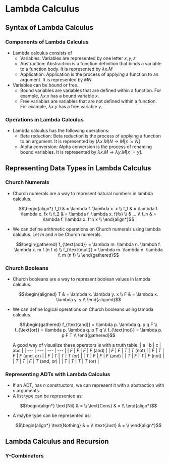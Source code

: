 # Lambda Calculus
## Syntax of Lambda Calculus
### Components of Lambda Calculus
* Lambda calculus consists of
    * Variables: Variables are represented by one letter $x, y, z$
    * Abstraction: Abstraction is a function definition that binds a variable to a function body. It is represented by $\lambda x. M$
    * Application: Application is the process of applying a function to an argument. It is represented by $M N$
* Variables can be bound or free. 
    * Bound variables are variables that are defined within a function. For example, $\lambda x.x$ has a bound variable $x$.
    * Free variables are variables that are not defined within a function. For example, $\lambda x.y$ has a free variable $y$.

### Operations in Lambda Calculus
* Lambda calculus has the following operations:
    * Beta reduction: Beta reduction is the process of applying a function to an argument. It is represented by $(\lambda x. M) N \rightarrow M[x := N]$
    * Alpha conversion: Alpha conversion is the process of renaming bound variables. It is represented by $\lambda x. M \rightarrow \lambda y. M[x := y]$.

## Representing Data Types in Lambda Calculus
### Church Numerals
* Church numerals are a way to represent natural numbers in lambda calculus.
    ``` math
    \begin{align*}
    f_0 & = \lambda f. \lambda x. x \\
    f_1 & = \lambda f. \lambda x. fx \\
    f_2 & = \lambda f. \lambda x. f(fx) \\
    & ... \\
    f_n & = \lambda f. \lambda x. f^n x \\
    \end{align*}
    ```
* We can define arithmetic operations on Church numerals using lambda calculus. Let $m$ and $n$ be Church numerals.
    ``` math
    \begin{gathered}
    f_{\text{add}} = \lambda m. \lambda n. \lambda f. \lambda x. m f (n f x) \\

    f_{\text{mult}} = \lambda m. \lambda n. \lambda f. m (n f) \\
    \end{gathered}
    ```

### Church Booleans
* Church booleans are a way to represent boolean values in lambda calculus.
    ``` math
    \begin{aligned}
    T & = \lambda x. \lambda y. x \\
    F & = \lambda x. \lambda y. y \\
    \end{aligned}
    ```
* We can define logical operations on Church booleans using lambda calculus.
    ``` math
    \begin{gathered}
    f_{\text{and}} = \lambda p. \lambda q. p q F \\
    f_{\text{or}} = \lambda p. \lambda q. p T q \\
    f_{\text{not}} = \lambda p. p F T \\
    \end{gathered}
    ```
    A good way of visualize these operators is with a truth table:
    | a | b | c | abc |
    | --- | --- | --- | --- |
    | $F$ | $F$ | $F$ | $F$ (and)  |
    | $F$ | $F$ | $T$ | $T$ (not) |
    | $F$ | $T$ | $F$ | $F$ (and, or) |
    | $F$ | $T$ | $T$ | $T$ (or) |
    | $T$ | $F$ | $F$ | $F$ (and) |
    | $T$ | $F$ | $T$ | $F$ (not) |
    | $T$ | $T$ | $F$ | $T$ (and, or) |
    | $T$ | $T$ | $T$ | $T$ (or) |

### Representing ADTs with Lambda Calculus
* If an ADT, has $n$ constructors, we can represent it with a abstraction with $n$ arguments.
* A list type can be represented as:
    ``` math
    \begin{align*}
    \text{Nil} & =  \\
    \text{Cons} & =  \\
    \end{align*}
    ```
* A maybe type can be represented as:
    ``` math
    \begin{align*}
    \text{Nothing} & = \\
    \text{Just} & =  \\
    \end{align*}
    ``` 

## Lambda Calculus and Recursion
### Y-Combinators